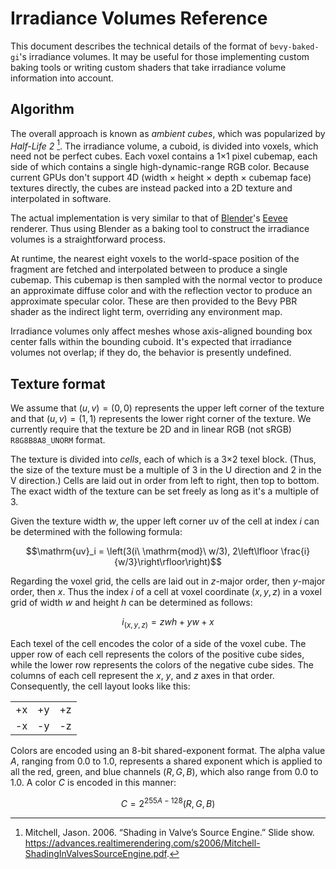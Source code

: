 # Irradiance Volumes Reference

This document describes the technical details of the format of `bevy-baked-gi`'s irradiance volumes. It may be useful for those implementing custom baking tools or writing custom shaders that take irradiance volume information into account.

## Algorithm

The overall approach is known as *ambient cubes*, which was popularized by
*Half-Life 2* [^Valve2006]. The irradiance volume, a cuboid, is divided into
voxels, which need not be perfect cubes. Each voxel contains a 1×1 pixel
cubemap, each side of which contains a single high-dynamic-range RGB color.
Because current GPUs don't support 4D (width × height × depth × cubemap face)
textures directly, the cubes are instead packed into a 2D texture and
interpolated in software.

The actual implementation is very similar to that of [Blender]'s [Eevee] renderer. Thus using Blender as a baking tool to construct the irradiance volumes is a straightforward process.

At runtime, the nearest eight voxels to the world-space position of the fragment are fetched and interpolated between to produce a single cubemap. This cubemap is then sampled with the normal vector to produce an approximate diffuse color and with the reflection vector to produce an approximate specular color. These are then provided to the Bevy PBR shader as the indirect light term, overriding any environment map.

Irradiance volumes only affect meshes whose axis-aligned bounding box center falls within the bounding cuboid. It's expected that irradiance volumes not overlap; if they do, the behavior is presently undefined.

## Texture format

We assume that $(u, v) = (0, 0)$ represents the upper left corner of the texture and that $(u, v) = (1, 1)$ represents the lower right corner of the texture. We currently require that the texture be 2D and in linear RGB (not sRGB) `R8G8B8A8_UNORM` format.

The texture is divided into *cells*, each of which is a 3×2 texel block. (Thus, the size of the texture must be a multiple of 3 in the U direction and 2 in the V direction.) Cells are laid out in order from left to right, then top to bottom. The exact width of the texture can be set freely as long as it's a multiple of 3.

Given the texture width $w$, the upper left corner $\mathrm{uv}$ of the cell at index $i$ can be determined with the following formula:

$$\mathrm{uv}_i = \left(3(i\ \mathrm{mod}\ w/3), 2\left\lfloor \frac{i}{w/3}\right\rfloor\right)$$

Regarding the voxel grid, the cells are laid out in $z$-major order, then $y$-major order, then $x$. Thus the index $i$ of a cell at voxel coordinate $(x, y, z)$ in a voxel grid of width $w$ and height $h$ can be determined as follows:

$$i_{(x, y, z)} = zwh + yw + x$$

Each texel of the cell encodes the color of a side of the voxel cube. The upper row of each cell represents the colors of the positive cube sides, while the lower row represents the colors of the negative cube sides. The columns of each cell represent the $x$, $y$, and $z$ axes in that order. Consequently, the cell layout looks like this:

|       |       |       |
|  :-:  |  :-:  |  :-:  |
|  +x   |  +y   |  +z   |
|  -x   |  -y   |  -z   |

Colors are encoded using an 8-bit shared-exponent format. The alpha value $A$, ranging from 0.0 to 1.0, represents a shared exponent which is applied to all the red, green, and blue channels $(R, G, B)$, which also range from 0.0 to 1.0. A color $C$ is encoded in this manner:

$$C = 2^{255A - 128}(R, G, B)$$

[^Valve2006]: Mitchell, Jason. 2006. “Shading in Valve’s Source Engine.” Slide show. https://advances.realtimerendering.com/s2006/Mitchell-ShadingInValvesSourceEngine.pdf.

[Blender]: http://blender.org/

[Eevee]: https://docs.blender.org/manual/en/latest/render/eevee/introduction.html
